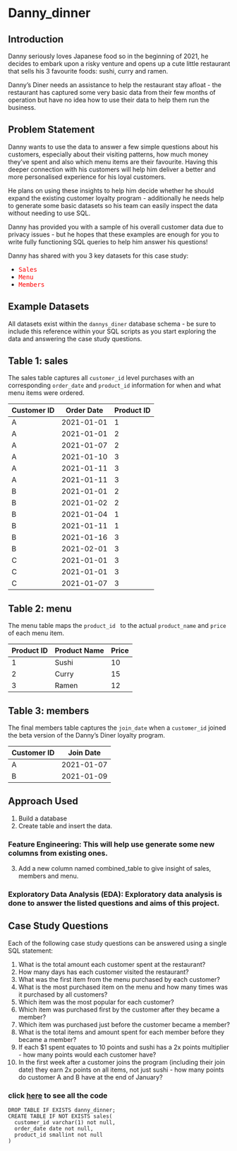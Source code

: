 # Danny_dinner


## Introduction

Danny seriously loves Japanese food so in the beginning of 2021, he decides to embark upon a risky venture and opens up a cute little restaurant that sells his 3 favourite foods: sushi, curry and ramen.

Danny’s Diner needs an assistance to help the restaurant stay afloat - the restaurant has captured some very basic data from their few months of operation but have no idea how to use their data to help them run the business.


## Problem Statement

Danny wants to use the data to answer a few simple questions about his customers, especially about their visiting patterns, how much money they’ve spent and also which menu items are their favourite. Having this deeper connection with his customers will help him deliver a better and more personalised experience for his loyal customers.

He plans on using these insights to help him decide whether he should expand the existing customer loyalty program - additionally he needs help to generate some basic datasets so his team can easily inspect the data without needing to use SQL.

Danny has provided you with a sample of his overall customer data due to privacy issues - but he hopes that these examples are enough for you to write fully functioning SQL queries to help him answer his questions!

Danny has shared with you 3 key datasets for this case study:

- <span style="color: red; font-family: monospace;">Sales</span>
- <span style="color: red; font-family: monospace;">Menu</span>
- <span style="color: red; font-family: monospace;">Members</span>


## Example Datasets

All datasets exist within the <code>dannys_diner</code> database schema - be sure to include this reference within your SQL scripts as you start exploring the data and answering the case study questions.


## Table 1: sales

The sales table captures all <code>customer_id</code> level purchases with an corresponding <code>order_date</code> and <code>product_id</code> information for when and what menu items were ordered.

<table>
<thead>
  <tr>
    <th>Customer ID</th>
    <th>Order Date</th>
    <th>Product ID</th>
  </tr>
</thead>
<tbody>
  <tr>
    <td>A</td>
    <td>2021-01-01</td>
    <td>1</td>
  </tr>
  <tr>
    <td>A</td>
    <td>2021-01-01</td>
    <td>2</td>
  </tr>
  <tr>
    <td>A</td>
    <td>2021-01-07</td>
    <td>2</td>
  </tr>
  <tr>
    <td>A</td>
    <td>2021-01-10</td>
    <td>3</td>
  </tr>
  <tr>
    <td>A</td>
    <td>2021-01-11</td>
    <td>3</td>
  </tr>
  <tr>
    <td>A</td>
    <td>2021-01-11</td>
    <td>3</td>
  </tr>
  <tr>
    <td>B</td>
    <td>2021-01-01</td>
    <td>2</td>
  </tr>
  <tr>
    <td>B</td>
    <td>2021-01-02</td>
    <td>2</td>
  </tr>
  <tr>
    <td>B</td>
    <td>2021-01-04</td>
    <td>1</td>
  </tr>
  <tr>
    <td>B</td>
    <td>2021-01-11</td>
    <td>1</td>
  </tr>
  <tr>
    <td>B</td>
    <td>2021-01-16</td>
    <td>3</td>
  </tr>
  <tr>
    <td>B</td>
    <td>2021-02-01</td>
    <td>3</td>
  </tr>
  <tr>
    <td>C</td>
    <td>2021-01-01</td>
    <td>3</td>
  </tr>
  <tr>
    <td>C</td>
    <td>2021-01-01</td>
    <td>3</td>
  </tr>
  <tr>
    <td>C</td>
    <td>2021-01-07</td>
    <td>3</td>
  </tr>
</tbody>
</table>

## Table 2: menu

The menu table maps the <code>product_id </code> to the actual <code>product_name</code> and <code>price</code> of each menu item.

<table>
    <thead>
      <tr>
        <th>Product ID</th>
        <th>Product Name</th>
        <th>Price</th>
      </tr>
    </thead>
    <tbody>
      <tr>
        <td>1</td>
        <td>Sushi</td>
        <td>10</td>
      </tr>
      <tr>
        <td>2</td>
        <td>Curry</td>
        <td>15</td>
      </tr>
      <tr>
        <td>3</td>
        <td>Ramen</td>
        <td>12</td>
      </tr>
    </tbody>
  </table>


## Table 3: members

The final members table captures the <code>join_date</code> when a <code>customer_id</code> joined the beta version of the Danny’s Diner loyalty program.


  <table>
    <thead>
      <tr>
        <th>Customer ID</th>
        <th>Join Date</th>
      </tr>
    </thead>
    <tbody>
      <tr>
        <td>A</td>
        <td>2021-01-07</td>
      </tr>
      <tr>
        <td>B</td>
        <td>2021-01-09</td>
      </tr>
      <!-- Add more rows as needed -->
    </tbody>
  </table>

  ## Approach Used

1. Build a database
2. Create table and insert the data.

### Feature Engineering: This will help use generate some new columns from existing ones.

3. Add a new column named combined_table to give insight of sales, members and menu. 

### Exploratory Data Analysis (EDA): Exploratory data analysis is done to answer the listed questions and aims of this project.

## Case Study Questions

Each of the following case study questions can be answered using a single SQL statement:

  <ol>
    <li>What is the total amount each customer spent at the restaurant?</li>
    <li>How many days has each customer visited the restaurant?</li>
    <li>What was the first item from the menu purchased by each customer?</li>
    <li>What is the most purchased item on the menu and how many times was it purchased by all customers?</li>
    <li>Which item was the most popular for each customer?</li>
    <li>Which item was purchased first by the customer after they became a member?</li>
    <li>Which item was purchased just before the customer became a member?</li>
    <li>What is the total items and amount spent for each member before they became a member?</li>
    <li>If each $1 spent equates to 10 points and sushi has a 2x points multiplier - how many points would each customer have?</li>
    <li>In the first week after a customer joins the program (including their join date) they earn 2x points on all items, not just sushi - how many points do customer A and B            have at the end of January?</li>
  </ol>


### click <a href="https://github.com/barnascript/Danny_dinner/blob/main/danny.sql">here</a> to see all the code

  ``` CREATE SALES TABLE
  DROP TABLE IF EXISTS danny_dinner;
  CREATE TABLE IF NOT EXISTS sales(
  	customer_id varchar(1) not null,
  	order_date date not null,
  	product_id smallint not null
  )
